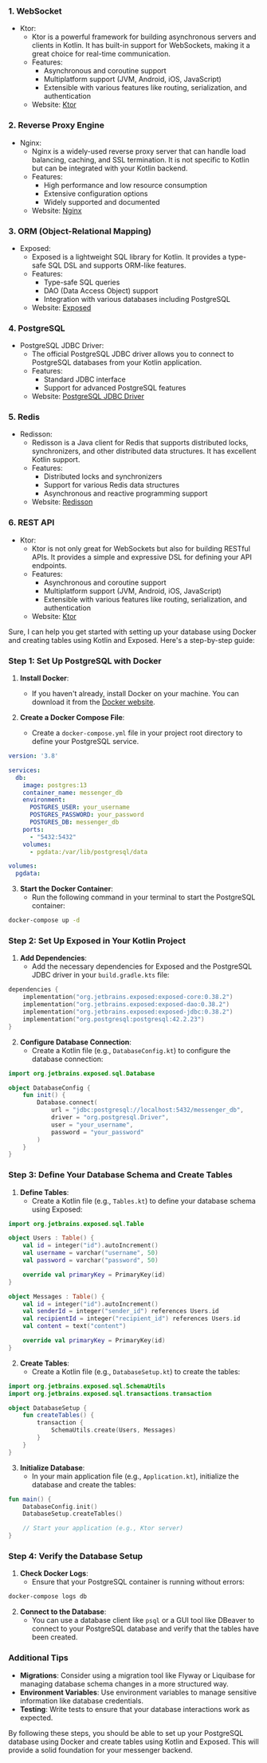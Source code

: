 ### 1. WebSocket

- Ktor:
    - Ktor is a powerful framework for building asynchronous servers and clients in Kotlin. It has built-in support for WebSockets, making it a great choice for real-time communication.
    - Features:
        - Asynchronous and coroutine support
        - Multiplatform support (JVM, Android, iOS, JavaScript)
        - Extensible with various features like routing, serialization, and authentication
    - Website: [Ktor](https://ktor.io/)

### 2. Reverse Proxy Engine

- Nginx:
    - Nginx is a widely-used reverse proxy server that can handle load balancing, caching, and SSL termination. It is not specific to Kotlin but can be integrated with your Kotlin backend.
    - Features:
        - High performance and low resource consumption
        - Extensive configuration options
        - Widely supported and documented
    - Website: [Nginx](https://nginx.org/)

### 3. ORM (Object-Relational Mapping)

- Exposed:
    - Exposed is a lightweight SQL library for Kotlin. It provides a type-safe SQL DSL and supports ORM-like features.
    - Features:
        - Type-safe SQL queries
        - DAO (Data Access Object) support
        - Integration with various databases including PostgreSQL
    - Website: [Exposed](https://github.com/JetBrains/Exposed)

### 4. PostgreSQL

- PostgreSQL JDBC Driver:
    - The official PostgreSQL JDBC driver allows you to connect to PostgreSQL databases from your Kotlin application.
    - Features:
        - Standard JDBC interface
        - Support for advanced PostgreSQL features
    - Website: [PostgreSQL JDBC Driver](https://jdbc.postgresql.org/)

### 5. Redis

- Redisson:
    - Redisson is a Java client for Redis that supports distributed locks, synchronizers, and other distributed data structures. It has excellent Kotlin support.
    - Features:
        - Distributed locks and synchronizers
        - Support for various Redis data structures
        - Asynchronous and reactive programming support
    - Website: [Redisson](https://redisson.org/)

### 6. REST API

- Ktor:
    - Ktor is not only great for WebSockets but also for building RESTful APIs. It provides a simple and expressive DSL for defining your API endpoints.
    - Features:
        - Asynchronous and coroutine support
        - Multiplatform support (JVM, Android, iOS, JavaScript)
        - Extensible with various features like routing, serialization, and authentication
    - Website: [Ktor](https://ktor.io/)



Sure, I can help you get started with setting up your database using Docker and creating tables using Kotlin and Exposed. Here's a step-by-step guide:

### Step 1: Set Up PostgreSQL with Docker

1. **Install Docker**:
    - If you haven't already, install Docker on your machine. You can download it from the [Docker website](https://www.docker.com/products/docker-desktop).

2. **Create a Docker Compose File**:
    - Create a `docker-compose.yml` file in your project root directory to define your PostgreSQL service.

```yaml
version: '3.8'

services:
  db:
    image: postgres:13
    container_name: messenger_db
    environment:
      POSTGRES_USER: your_username
      POSTGRES_PASSWORD: your_password
      POSTGRES_DB: messenger_db
    ports:
      - "5432:5432"
    volumes:
      - pgdata:/var/lib/postgresql/data

volumes:
  pgdata:
```

3. **Start the Docker Container**:
    - Run the following command in your terminal to start the PostgreSQL container:

```sh
docker-compose up -d
```

### Step 2: Set Up Exposed in Your Kotlin Project

1. **Add Dependencies**:
    - Add the necessary dependencies for Exposed and the PostgreSQL JDBC driver in your `build.gradle.kts` file:

```kotlin
dependencies {
    implementation("org.jetbrains.exposed:exposed-core:0.38.2")
    implementation("org.jetbrains.exposed:exposed-dao:0.38.2")
    implementation("org.jetbrains.exposed:exposed-jdbc:0.38.2")
    implementation("org.postgresql:postgresql:42.2.23")
}
```

2. **Configure Database Connection**:
    - Create a Kotlin file (e.g., `DatabaseConfig.kt`) to configure the database connection:

```kotlin
import org.jetbrains.exposed.sql.Database

object DatabaseConfig {
    fun init() {
        Database.connect(
            url = "jdbc:postgresql://localhost:5432/messenger_db",
            driver = "org.postgresql.Driver",
            user = "your_username",
            password = "your_password"
        )
    }
}
```

### Step 3: Define Your Database Schema and Create Tables

1. **Define Tables**:
    - Create a Kotlin file (e.g., `Tables.kt`) to define your database schema using Exposed:

```kotlin
import org.jetbrains.exposed.sql.Table

object Users : Table() {
    val id = integer("id").autoIncrement()
    val username = varchar("username", 50)
    val password = varchar("password", 50)

    override val primaryKey = PrimaryKey(id)
}

object Messages : Table() {
    val id = integer("id").autoIncrement()
    val senderId = integer("sender_id") references Users.id
    val recipientId = integer("recipient_id") references Users.id
    val content = text("content")

    override val primaryKey = PrimaryKey(id)
}
```

2. **Create Tables**:
    - Create a Kotlin file (e.g., `DatabaseSetup.kt`) to create the tables:

```kotlin
import org.jetbrains.exposed.sql.SchemaUtils
import org.jetbrains.exposed.sql.transactions.transaction

object DatabaseSetup {
    fun createTables() {
        transaction {
            SchemaUtils.create(Users, Messages)
        }
    }
}
```

3. **Initialize Database**:
    - In your main application file (e.g., `Application.kt`), initialize the database and create the tables:

```kotlin
fun main() {
    DatabaseConfig.init()
    DatabaseSetup.createTables()

    // Start your application (e.g., Ktor server)
}
```

### Step 4: Verify the Database Setup

1. **Check Docker Logs**:
    - Ensure that your PostgreSQL container is running without errors:

```sh
docker-compose logs db
```

2. **Connect to the Database**:
    - You can use a database client like `psql` or a GUI tool like DBeaver to connect to your PostgreSQL database and verify that the tables have been created.

### Additional Tips

- **Migrations**: Consider using a migration tool like Flyway or Liquibase for managing database schema changes in a more structured way.
- **Environment Variables**: Use environment variables to manage sensitive information like database credentials.
- **Testing**: Write tests to ensure that your database interactions work as expected.

By following these steps, you should be able to set up your PostgreSQL database using Docker and create tables using Kotlin and Exposed. This will provide a solid foundation for your messenger backend.